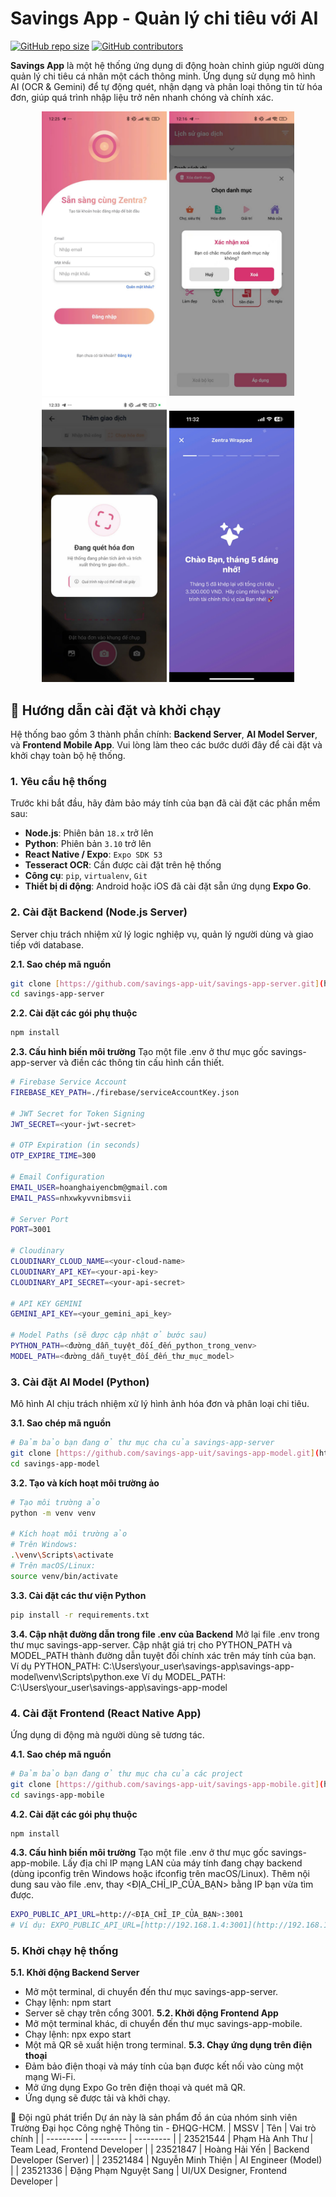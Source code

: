 # Savings App - Quản lý chi tiêu với AI

[![GitHub repo size](https://img.shields.io/github/repo-size/savings-app-uit/savings-app-server?style=for-the-badge)](https://github.com/savings-app-uit/)
[![GitHub contributors](https://img.shields.io/github/contributors/savings-app-uit/savings-app-server?style=for-the-badge)](https://github.com/savings-app-uit/savings-app-server/graphs/contributors)

**Savings App** là một hệ thống ứng dụng di động hoàn chỉnh giúp người dùng quản lý chi tiêu cá nhân một cách thông minh. Ứng dụng sử dụng mô hình AI (OCR & Gemini) để tự động quét, nhận dạng và phân loại thông tin từ hóa đơn, giúp quá trình nhập liệu trở nên nhanh chóng và chính xác.

<p align="center">
  <img src="Screenshots/Picture4.png" width="200" alt="Screenshot 1"/>
  <img src="Screenshots/Picture10.png" width="200" alt="Screenshot 2"/>
  <img src="Screenshots/Picture14.png" width="200" alt="Screenshot 2"/>
  <img src="Screenshots/Picture15.png" width="200" alt="Screenshot 3"/>
</p>

## 🚀 Hướng dẫn cài đặt và khởi chạy

Hệ thống bao gồm 3 thành phần chính: **Backend Server**, **AI Model Server**, và **Frontend Mobile App**. Vui lòng làm theo các bước dưới đây để cài đặt và khởi chạy toàn bộ hệ thống.

### 1. Yêu cầu hệ thống

Trước khi bắt đầu, hãy đảm bảo máy tính của bạn đã cài đặt các phần mềm sau:

- **Node.js**: Phiên bản `18.x` trở lên
- **Python**: Phiên bản `3.10` trở lên
- **React Native / Expo**: `Expo SDK 53`
- **Tesseract OCR**: Cần được cài đặt trên hệ thống
- **Công cụ**: `pip`, `virtualenv`, `Git`
- **Thiết bị di động**: Android hoặc iOS đã cài đặt sẵn ứng dụng **Expo Go**.

### 2. Cài đặt Backend (Node.js Server)

Server chịu trách nhiệm xử lý logic nghiệp vụ, quản lý người dùng và giao tiếp với database.

**2.1. Sao chép mã nguồn**
```bash
git clone [https://github.com/savings-app-uit/savings-app-server.git](https://github.com/savings-app-uit/savings-app-server.git)
cd savings-app-server
```
**2.2. Cài đặt các gói phụ thuộc**
```bash
npm install
```
**2.3. Cấu hình biến môi trường**
Tạo một file .env ở thư mục gốc savings-app-server và điền các thông tin cấu hình cần thiết.
```bash
# Firebase Service Account
FIREBASE_KEY_PATH=./firebase/serviceAccountKey.json

# JWT Secret for Token Signing
JWT_SECRET=<your-jwt-secret>

# OTP Expiration (in seconds)
OTP_EXPIRE_TIME=300

# Email Configuration
EMAIL_USER=hoanghaiyencbm@gmail.com
EMAIL_PASS=nhxwkyvvnibmsvii

# Server Port
PORT=3001

# Cloudinary
CLOUDINARY_CLOUD_NAME=<your-cloud-name>
CLOUDINARY_API_KEY=<your-api-key>
CLOUDINARY_API_SECRET=<your-api-secret>

# API KEY GEMINI
GEMINI_API_KEY=<your_gemini_api_key>

# Model Paths (sẽ được cập nhật ở bước sau)
PYTHON_PATH=<đường_dẫn_tuyệt_đối_đến_python_trong_venv>
MODEL_PATH=<đường_dẫn_tuyệt_đối_đến_thư_mục_model>
```
### 3. Cài đặt AI Model (Python)

Mô hình AI chịu trách nhiệm xử lý hình ảnh hóa đơn và phân loại chi tiêu.

**3.1. Sao chép mã nguồn**
```bash
# Đảm bảo bạn đang ở thư mục cha của savings-app-server
git clone [https://github.com/savings-app-uit/savings-app-model.git](https://github.com/savings-app-uit/savings-app-model.git)
cd savings-app-model
```
**3.2. Tạo và kích hoạt môi trường ảo**
```bash
# Tạo môi trường ảo
python -m venv venv

# Kích hoạt môi trường ảo
# Trên Windows:
.\venv\Scripts\activate
# Trên macOS/Linux:
source venv/bin/activate
```
**3.3. Cài đặt các thư viện Python**
```bash
pip install -r requirements.txt
```
**3.4. Cập nhật đường dẫn trong file .env của Backend**
Mở lại file .env trong thư mục savings-app-server.
Cập nhật giá trị cho PYTHON_PATH và MODEL_PATH thành đường dẫn tuyệt đối chính xác trên máy tính của bạn.
Ví dụ PYTHON_PATH: C:\Users\your_user\savings-app\savings-app-model\venv\Scripts\python.exe
Ví dụ MODEL_PATH: C:\Users\your_user\savings-app\savings-app-model
### 4. Cài đặt Frontend (React Native App)

Ứng dụng di động mà người dùng sẽ tương tác.

**4.1. Sao chép mã nguồn**
```bash
# Đảm bảo bạn đang ở thư mục cha của các project
git clone [https://github.com/savings-app-uit/savings-app-mobile.git](https://github.com/savings-app-uit/savings-app-mobile.git)
cd savings-app-mobile
```
**4.2. Cài đặt các gói phụ thuộc**
```bash
npm install
```
**4.3. Cấu hình biến môi trường**
Tạo một file .env ở thư mục gốc savings-app-mobile.
Lấy địa chỉ IP mạng LAN của máy tính đang chạy backend (dùng ipconfig trên Windows hoặc ifconfig trên macOS/Linux).
Thêm nội dung sau vào file .env, thay <ĐỊA_CHỈ_IP_CỦA_BẠN> bằng IP bạn vừa tìm được.
```bash
EXPO_PUBLIC_API_URL=http://<ĐỊA_CHỈ_IP_CỦA_BẠN>:3001
# Ví dụ: EXPO_PUBLIC_API_URL=[http://192.168.1.4:3001](http://192.168.1.4:3001)
```
### 5. Khởi chạy hệ thống
**5.1. Khởi động Backend Server**
- Mở một terminal, di chuyển đến thư mục savings-app-server.
- Chạy lệnh: npm start
- Server sẽ chạy trên cổng 3001.
**5.2. Khởi động Frontend App**
- Mở một terminal khác, di chuyển đến thư mục savings-app-mobile.
- Chạy lệnh: npx expo start
- Một mã QR sẽ xuất hiện trong terminal.
**5.3. Chạy ứng dụng trên điện thoại**
- Đảm bảo điện thoại và máy tính của bạn được kết nối vào cùng một mạng Wi-Fi.
- Mở ứng dụng Expo Go trên điện thoại và quét mã QR.
- Ứng dụng sẽ được tải và khởi chạy.

👥 Đội ngũ phát triển
Dự án này là sản phẩm đồ án của nhóm sinh viên Trường Đại học Công nghệ Thông tin - ĐHQG-HCM.
| MSSV | Tên | Vai trò chính |
| --------- | --------- | --------- |
| 23521544 | Phạm Hà Anh Thư | Team Lead, Frontend Developer |
| 23521847 | Hoàng Hải Yến | Backend Developer (Server) |
| 23521484 | Nguyễn Minh Thiện | AI Engineer (Model) |
| 23521336 | Đặng Phạm Nguyệt Sang | UI/UX Designer, Frontend Developer |
